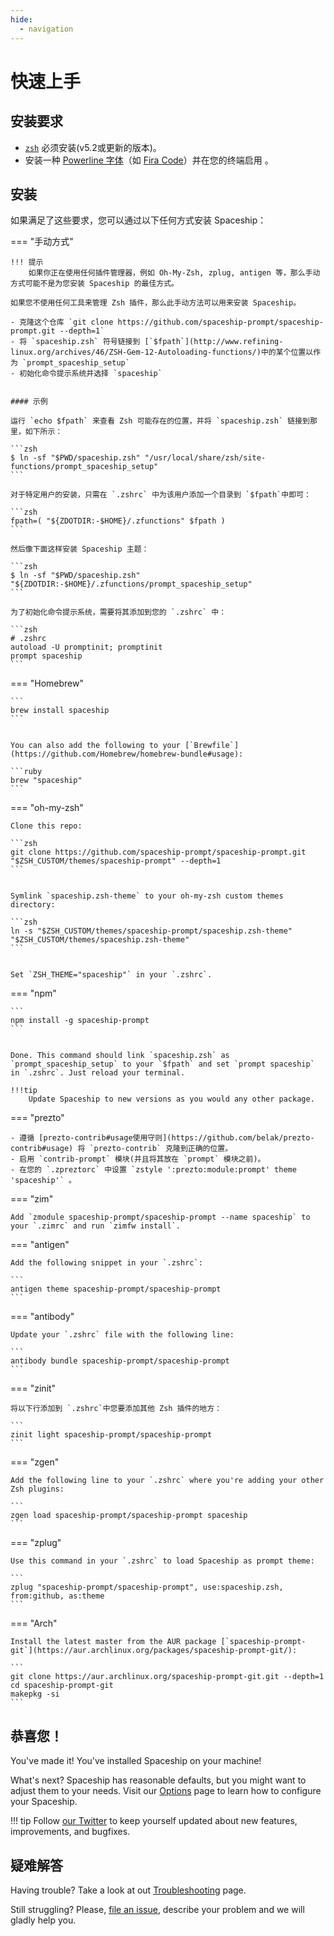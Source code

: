 ```yaml
---
hide:
  - navigation
---
```


# 快速上手

## 安装要求

- [`zsh`](http://www.zsh.org/) 必须安装(v5.2或更新的版本)。
- 安装一种 [Powerline 字体](https://github.com/powerline/fonts)（如 [Fira Code](https://github.com/tonsky/FiraCode)）并在您的终端启用 。

## 安装

如果满足了这些要求，您可以通过以下任何方式安装 Spaceship：

=== "手动方式"

    !!! 提示
        如果你正在使用任何插件管理器，例如 Oh-My-Zsh, zplug, antigen 等，那么手动方式可能不是为您安装 Spaceship 的最佳方式。
    
    如果您不使用任何工具来管理 Zsh 插件，那么此手动方法可以用来安装 Spaceship。

    - 克隆这个仓库 `git clone https://github.com/spaceship-prompt/spaceship-prompt.git --depth=1`
    - 将 `spaceship.zsh` 符号链接到 [`$fpath`](http://www.refining-linux.org/archives/46/ZSH-Gem-12-Autoloading-functions/)中的某个位置以作为 `prompt_spaceship_setup`
    - 初始化命令提示系统并选择 `spaceship`


    #### 示例

    运行 `echo $fpath` 来查看 Zsh 可能存在的位置，并将 `spaceship.zsh` 链接到那里，如下所示：

    ```zsh
    $ ln -sf "$PWD/spaceship.zsh" "/usr/local/share/zsh/site-functions/prompt_spaceship_setup"
    ```

    对于特定用户的安装，只需在 `.zshrc` 中为该用户添加一个目录到 `$fpath`中即可：

    ```zsh
    fpath=( "${ZDOTDIR:-$HOME}/.zfunctions" $fpath )
    ```

    然后像下面这样安装 Spaceship 主题：

    ```zsh
    $ ln -sf "$PWD/spaceship.zsh" "${ZDOTDIR:-$HOME}/.zfunctions/prompt_spaceship_setup"
    ```

    为了初始化命令提示系统，需要将其添加到您的 `.zshrc` 中：

    ```zsh
    # .zshrc
    autoload -U promptinit; promptinit
    prompt spaceship
    ```

=== "Homebrew"

    ```
    brew install spaceship
    ```


    You can also add the following to your [`Brewfile`](https://github.com/Homebrew/homebrew-bundle#usage):

    ```ruby
    brew "spaceship"
    ```

=== "oh-my-zsh"

    Clone this repo:

    ```zsh
    git clone https://github.com/spaceship-prompt/spaceship-prompt.git "$ZSH_CUSTOM/themes/spaceship-prompt" --depth=1
    ```


    Symlink `spaceship.zsh-theme` to your oh-my-zsh custom themes directory:

    ```zsh
    ln -s "$ZSH_CUSTOM/themes/spaceship-prompt/spaceship.zsh-theme" "$ZSH_CUSTOM/themes/spaceship.zsh-theme"
    ```


    Set `ZSH_THEME="spaceship"` in your `.zshrc`.

=== "npm"

    ```
    npm install -g spaceship-prompt
    ```


    Done. This command should link `spaceship.zsh` as `prompt_spaceship_setup` to your `$fpath` and set `prompt spaceship` in `.zshrc`. Just reload your terminal.
    
    !!!tip
        Update Spaceship to new versions as you would any other package.

=== "prezto"

    - 遵循 [prezto-contrib#usage使用守则](https://github.com/belak/prezto-contrib#usage) 将 `prezto-contrib` 克隆到正确的位置。
    - 启用 `contrib-prompt` 模块(并且将其放在 `prompt` 模块之前)。
    - 在您的 `.zpreztorc` 中设置 `zstyle ':prezto:module:prompt' theme 'spaceship'` 。

=== "zim"

    Add `zmodule spaceship-prompt/spaceship-prompt --name spaceship` to your `.zimrc` and run `zimfw install`.

=== "antigen"

    Add the following snippet in your `.zshrc`:

    ```
    antigen theme spaceship-prompt/spaceship-prompt
    ```

=== "antibody"

    Update your `.zshrc` file with the following line:

    ```
    antibody bundle spaceship-prompt/spaceship-prompt
    ```

=== "zinit"

    将以下行添加到 `.zshrc`中您要添加其他 Zsh 插件的地方：

    ```
    zinit light spaceship-prompt/spaceship-prompt
    ```

=== "zgen"

    Add the following line to your `.zshrc` where you're adding your other Zsh plugins:

    ```
    zgen load spaceship-prompt/spaceship-prompt spaceship
    ```

=== "zplug"

    Use this command in your `.zshrc` to load Spaceship as prompt theme:

    ```
    zplug "spaceship-prompt/spaceship-prompt", use:spaceship.zsh, from:github, as:theme
    ```

=== "Arch"

    Install the latest master from the AUR package [`spaceship-prompt-git`](https://aur.archlinux.org/packages/spaceship-prompt-git/):

    ```
    git clone https://aur.archlinux.org/spaceship-prompt-git.git --depth=1
    cd spaceship-prompt-git
    makepkg -si
    ```

## 恭喜您！

You've made it! You've installed Spaceship on your machine!

What's next? Spaceship has reasonable defaults, but you might want to adjust them to your needs. Visit our [Options](./options.md) page to learn how to configure your Spaceship.

<!-- prettier-ignore -->
!!! tip Follow [our Twitter](//twitter.com/SpaceshipPrompt) to keep yourself updated about new features, improvements, and bugfixes.

## 疑难解答

Having trouble? Take a look at out [Troubleshooting](./troubleshooting.md) page.

Still struggling? Please, [file an issue](https://github.com/spaceship-prompt/spaceship-prompt/issues/new/choose), describe your problem and we will gladly help you.
